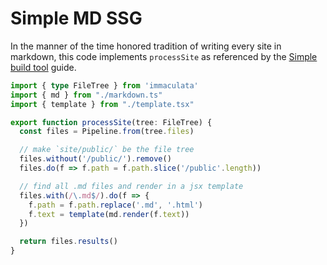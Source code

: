 # Simple MD SSG

In the manner of the time honored tradition
of writing every site in markdown, this code
implements `processSite` as referenced by the
[Simple build tool](simple-build-tool#simple-build-tool) guide.

```ts
import { type FileTree } from 'immaculata'
import { md } from "./markdown.ts"
import { template } from "./template.tsx"

export function processSite(tree: FileTree) {
  const files = Pipeline.from(tree.files)

  // make `site/public/` be the file tree
  files.without('/public/').remove()
  files.do(f => f.path = f.path.slice('/public'.length))

  // find all .md files and render in a jsx template
  files.with(/\.md$/).do(f => {
    f.path = f.path.replace('.md', '.html')
    f.text = template(md.render(f.text))
  })

  return files.results()
}
```
